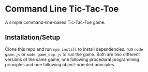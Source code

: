 # Command Line Tic-Tac-Toe

A simple command-line-based Tic-Tac-Toe game.

## Installation/Setup

Clone this repo and run `npm install` to install dependencies.
run `node game.js` or `node game_oop.js` to run the game. Both are two different versions of the same game, one following procedural programming principles and one following object-oriented principles.
